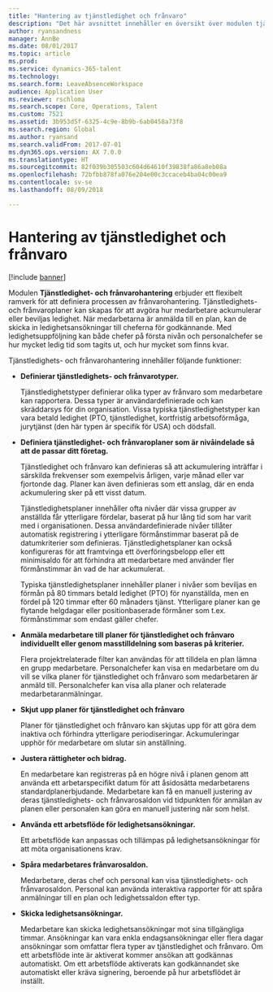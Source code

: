 ```yaml
---
title: "Hantering av tjänstledighet och frånvaro"
description: "Det här avsnittet innehåller en översikt över modulen tjänstledighets- och frånvarohantering."
author: ryansandness
manager: AnnBe
ms.date: 08/01/2017
ms.topic: article
ms.prod: 
ms.service: dynamics-365-talent
ms.technology: 
ms.search.form: LeaveAbsenceWorkspace
audience: Application User
ms.reviewer: rschloma
ms.search.scope: Core, Operations, Talent
ms.custom: 7521
ms.assetid: 3b953d5f-6325-4c9e-8b9b-6ab0458a73f8
ms.search.region: Global
ms.author: ryansand
ms.search.validFrom: 2017-07-01
ms.dyn365.ops.version: AX 7.0.0
ms.translationtype: HT
ms.sourcegitcommit: 82f039b305503c604d64610f39838fa86a8eb08a
ms.openlocfilehash: 72bfbb878fa076e204e00c3ccaceb4ba04c00ea9
ms.contentlocale: sv-se
ms.lasthandoff: 08/09/2018

---
```

# <a name="leave-and-absence-management"></a>Hantering av tjänstledighet och frånvaro

[!include [banner](includes/banner.md)]

Modulen **Tjänstledighet- och frånvarohantering** erbjuder ett flexibelt ramverk för att definiera processen av frånvarohantering. Tjänstledighets- och frånvaroplaner kan skapas för att avgöra hur medarbetare ackumulerar eller beviljas ledighet. När medarbetarna är anmälda till en plan, kan de skicka in ledighetsansökningar till cheferna för godkännande. Med ledighetsuppföljning kan både chefer på första nivån och personalchefer se hur mycket ledig tid som tagits ut, och hur mycket som finns kvar.  

Tjänstledighets- och frånvarohantering innehåller följande funktioner: 

- **Definierar tjänstledighets- och frånvarotyper.**

    Tjänstledighetstyper definierar olika typer av frånvaro som medarbetare kan rapportera. Dessa typer är användardefinierade och kan skräddarsys för din organisation. Vissa typiska tjänstledighetstyper kan vara betald ledighet (PTO, tjänstledighet, kortfristig arbetsoförmåga, jurytjänst (den här typen är specifik för USA) och dödsfall. 

- **Definiera tjänstledighet- och frånvaroplaner som är nivåindelade så att de passar ditt företag.**

    Tjänstledighet och frånvaro kan definieras så att ackumulering inträffar i särskilda frekvenser som exempelvis årligen, varje månad eller var fjortonde dag. Planer kan även definieras som ett anslag, där en enda ackumulering sker på ett visst datum. 

    Tjänstledighetsplaner innehåller ofta nivåer där vissa grupper av anställda får ytterligare fördelar, baserat på hur lång tid som har varit med i organisationen. Dessa användardefinierade nivåer tillåter automatisk registrering i ytterligare förmånstimmar baserat på de datumkriterier som definieras. Tjänstledighetsplaner kan också konfigureras för att framtvinga ett överföringsbelopp eller ett minimisaldo för att förhindra att medarbetare med använder fler förmånstimmar än vad de har ackumulerat. 

    Typiska tjänstledighetsplaner innehåller planer i nivåer som beviljas en förmån på 80 timmars betald ledighet (PTO) för nyanställda, men en fördel på 120 timmar efter 60 månaders tjänst. Ytterligare planer kan ge flytande helgdagar eller positionbaserade förmåner som t.ex. förmånstimmar som endast gäller chefer.

- **Anmäla medarbetare till planer för tjänstledighet och frånvaro individuellt eller genom masstilldelning som baseras på kriterier.**

    Flera projektrelaterade filter kan användas för att tilldela en plan lämna en grupp medarbetare. Personalchefer kan visa en medarbetare om du vill se vilka planer för tjänstledighet och frånvaro som medarbetaren är anmäld till. Personalchefer kan visa alla planer och relaterade medarbetaranmälningar.

- **Skjut upp planer för tjänstledighet och frånvaro**

    Planer för tjänstledighet och frånvaro kan skjutas upp för att göra dem inaktiva och förhindra ytterligare periodiseringar. Ackumuleringar upphör för medarbetare om slutar sin anställning.  

- **Justera rättigheter och bidrag.**

    En medarbetare kan registreras på en högre nivå i planen genom att använda ett arbetarspecifikt datum för att åsidosätta medarbetarens standardplanerbjudande. Medarbetare kan få en manuell justering av deras tjänstledighets- och frånvarosaldon vid tidpunkten för anmälan av planen eller personalen kan göra en manuell justering när som helst. 

- **Använda ett arbetsflöde för ledighetsansökningar.**

     Ett arbetsflöde kan anpassas och tillämpas på ledighetsansökningar för att möta organisationens krav.  

- **Spåra medarbetares frånvarosaldon.**

    Medarbetare, deras chef och personal kan visa tjänstledighets- och frånvarosaldon. Personal kan använda interaktiva rapporter för att spåra anmälningar till en plan och ledighetssaldon efter typ. 

- **Skicka ledighetsansökningar.**

    Medarbetare kan skicka ledighetsansökningar mot sina tillgängliga timmar. Ansökningar kan vara enkla endagsansökningar eller flera dagar ansökningar som omfattar flera typer av tjänstledighet och frånvaro. Om ett arbetsflöde inte är aktiverat kommer ansökan att godkännas automatiskt. Om ett arbetsflöde aktiverats kan godkännandet ske automatiskt eller kräva signering, beroende på hur arbetsflödet är inställt.

